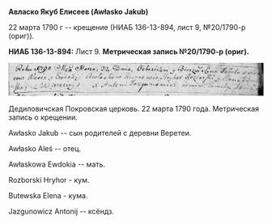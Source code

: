**Авласко Якуб Елисеев (Awłasko Jakub)**

22 марта 1790 г -- крещение (НИАБ 136-13-894, лист 9, №20/1790-р
(ориг)).

**НИАБ 136-13-894:** Лист 9. **Метрическая запись №20/1790-р (ориг).**

![](./media/5252f86834c355d87b3411292455d06342abccb6.png)

Дедиловичская Покровская церковь. 22 марта 1790 года. Метрическая запись
о крещении.

Awłasko Jakub -- сын родителей с деревни Веретеи.

Awłasko Aleś -- отец.

Awłaskowa Ewdokia -- мать.

Rozborski Hryhor - кум.

Butewska Elena - кума.

Jazgunowicz Antonij -- ксёндз.

